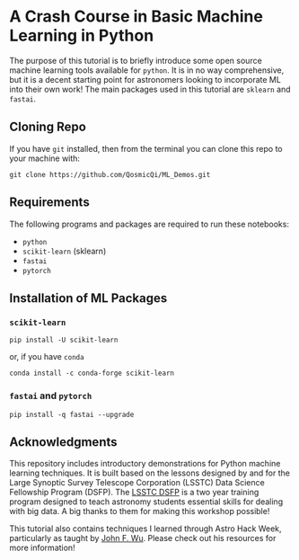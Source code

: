 # A Crash Course in Basic Machine Learning in Python
The purpose of this tutorial is to briefly introduce some open source machine learning tools available for `python`. It is in no way comprehensive, but it is a decent starting point for astronomers looking to incorporate ML into their own work! The main packages used in this tutorial are `sklearn` and `fastai`. 

## Cloning Repo

If you have `git` installed, then from the terminal you can clone this repo to your machine with:
```
git clone https://github.com/QosmicQi/ML_Demos.git
```

## Requirements
The following programs and packages are required to run these notebooks: 
- `python`
- `scikit-learn` (sklearn)
- `fastai`
- `pytorch`

## Installation of ML Packages

### `scikit-learn`
```
pip install -U scikit-learn
```
or, if you have `conda`
```
conda install -c conda-forge scikit-learn
```
### `fastai` and `pytorch`
```
pip install -q fastai --upgrade
```

## Acknowledgments
This repository includes introductory demonstrations for Python machine learning techniques. It is built based on the lessons designed by and for the Large Synoptic Survey Telescope Corporation (LSSTC) Data Science Fellowship Program (DSFP). The [LSSTC DSFP](http://ciera.northwestern.edu/Education/LSSTC_DSFPOverview.php) is a two year training program designed to teach astronomy students essential skills for dealing with big data. A big thanks to them for making this workshop possible! 

This tutorial also contains techniques I learned through Astro Hack Week, particularly as taught by [John F. Wu](https://jwuphysics.github.io/resources/). Please check out his resources for more information!

